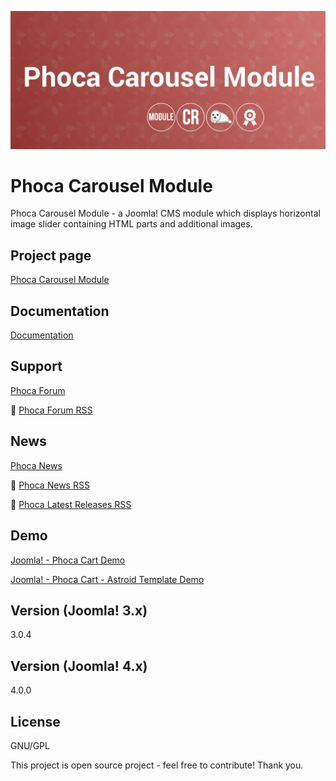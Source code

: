 



![Phoca Carousel Module](https://github.com/PhocaCz/PhocaCarouselModule/blob/master/mod_phocacarousel.png?raw=true)

# Phoca Carousel Module



Phoca Carousel Module - a Joomla! CMS module which displays horizontal image slider containing HTML parts and additional images.



## Project page

[Phoca Carousel Module](https://www.phoca.cz/phoca-carousel-module)



## Documentation

[Documentation](https://www.phoca.cz/documentation/)





## Support

[Phoca Forum](https://www.phoca.cz/forum)

:bell: [Phoca Forum RSS](https://www.phoca.cz/forum/app.php/feed)



## News

[Phoca News](https://www.phoca.cz/news)

:bell: [Phoca News RSS](https://www.phoca.cz/news?format=feed&type=rss)

:bell: [Phoca Latest Releases RSS](https://www.phoca.cz/download/feed/111?format=feed&type=rss)



## Demo

[Joomla! - Phoca Cart Demo](https://www.phoca.cz/phocacartdemo/)

[Joomla! - Phoca Cart - Astroid Template Demo](https://www.phoca.cz/phocacartdemo/astroid/)



## Version (Joomla! 3.x)

3.0.4

## Version (Joomla! 4.x)

4.0.0



## License

GNU/GPL



This project is open source project - feel free to contribute! Thank you.
